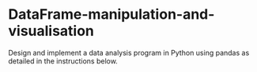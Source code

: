 # DataFrame-manipulation-and-visualisation
Design and implement a data analysis program in Python using pandas as detailed in the instructions below. 
